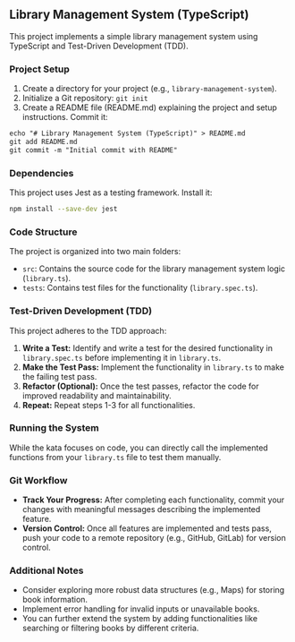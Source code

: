 ## Library Management System (TypeScript)

This project implements a simple library management system using TypeScript and Test-Driven Development (TDD).

### Project Setup

1. Create a directory for your project (e.g., `library-management-system`).
2. Initialize a Git repository: `git init`
3. Create a README file (README.md) explaining the project and setup instructions. Commit it:

```markdown
echo "# Library Management System (TypeScript)" > README.md
git add README.md
git commit -m "Initial commit with README"
```

### Dependencies

This project uses Jest as a testing framework. Install it:

```bash
npm install --save-dev jest
```

### Code Structure

The project is organized into two main folders:

* `src`: Contains the source code for the library management system logic (`library.ts`).
* `tests`: Contains test files for the functionality (`library.spec.ts`).

### Test-Driven Development (TDD)

This project adheres to the TDD approach:

1. **Write a Test:** Identify and write a test for the desired functionality in `library.spec.ts` before implementing it in `library.ts`.
2. **Make the Test Pass:** Implement the functionality in `library.ts` to make the failing test pass.
3. **Refactor (Optional):** Once the test passes, refactor the code for improved readability and maintainability.
4. **Repeat:** Repeat steps 1-3 for all functionalities.

### Running the System

While the kata focuses on code, you can directly call the implemented functions from your `library.ts` file to test them manually.

### Git Workflow

* **Track Your Progress:** After completing each functionality, commit your changes with meaningful messages describing the implemented feature.
* **Version Control:** Once all features are implemented and tests pass, push your code to a remote repository (e.g., GitHub, GitLab) for version control.

### Additional Notes

* Consider exploring more robust data structures (e.g., Maps) for storing book information.
* Implement error handling for invalid inputs or unavailable books.
* You can further extend the system by adding functionalities like searching or filtering books by different criteria.
